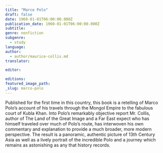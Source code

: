 ```yaml
---
title: "Marco Polo"
draft: false
date: 1960-01-01T06:00:00.000Z
publication_date: 1960-01-01T06:00:00.000Z
subtitle:
genre: nonfiction
subgenre:
  - study
language:
author:
  - author/maurice-collis.md
translator:

editor:

editions:
featured_image_path:
_slug: marco-polo
---
```


Published for the first time in this country, this book is a retelling of Marco Polo’s account of his travels through the Mongol Empire to the fabulous court of Kubla Khan. Into Polo’s remarkably objective report Mr. Collis, author of The Land of the Great Image and a Far East expect who has himself traveled over much of Polo’s route, has interwoven his own commentary and explanation to provide a much broader, more modern perspective. The result is a panoramic, authentic picture of 13th Century Asia as well as a lively portrait of the incredible Polo and a journey which remains as astonishing as any that history records.

